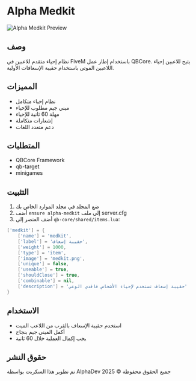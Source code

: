 # Alpha Medkit

![Alpha Medkit Preview]([https://media.discordapp.net/attachments/1374525623015313610/1375271972665294969/image.png](https://media.discordapp.net/attachments/1374525623015313610/1375271972665294969/image.png?ex=6839a715&is=68385595&hm=d9cefb37e95de29b3e48109a4fedd21e0ab1b850cbdf90689328224a646a4dbf&format=webp&quality=lossless&))

## وصف
نظام إحياء متقدم للاعبين في FiveM باستخدام إطار عمل QBCore. يتيح للاعبين إحياء اللاعبين الموتى باستخدام حقيبة الإسعافات الأولية.

## المميزات
- نظام إحياء متكامل
- ميني جيم مطلوب للإحياء
- مهلة 60 ثانية للإحياء
- إشعارات متكاملة
- دعم متعدد اللغات

## المتطلبات
- QBCore Framework
- qb-target
- minigames

## التثبيت
1. ضع المجلد في مجلد الموارد الخاص بك
2. أضف `ensure alpha-medkit` إلى ملف server.cfg
3. أضف العنصر إلى `qb-core/shared/items.lua`:
```lua
['medkit'] = {
    ['name'] = 'medkit',
    ['label'] = 'حقيبة إسعاف',
    ['weight'] = 1000,
    ['type'] = 'item',
    ['image'] = 'medkit.png',
    ['unique'] = false,
    ['useable'] = true,
    ['shouldClose'] = true,
    ['combinable'] = nil,
    ['description'] = 'حقيبة إسعاف تستخدم لإحياء الأشخاص فاقدي الوعي'
}
```

## الاستخدام
- استخدم حقيبة الإسعاف بالقرب من اللاعب الميت
- أكمل الميني جيم بنجاح
- يجب إكمال العملية خلال 60 ثانية

## حقوق النشر
تم تطوير هذا السكربت بواسطة AlphaDev
جميع الحقوق محفوظة © 2025 
